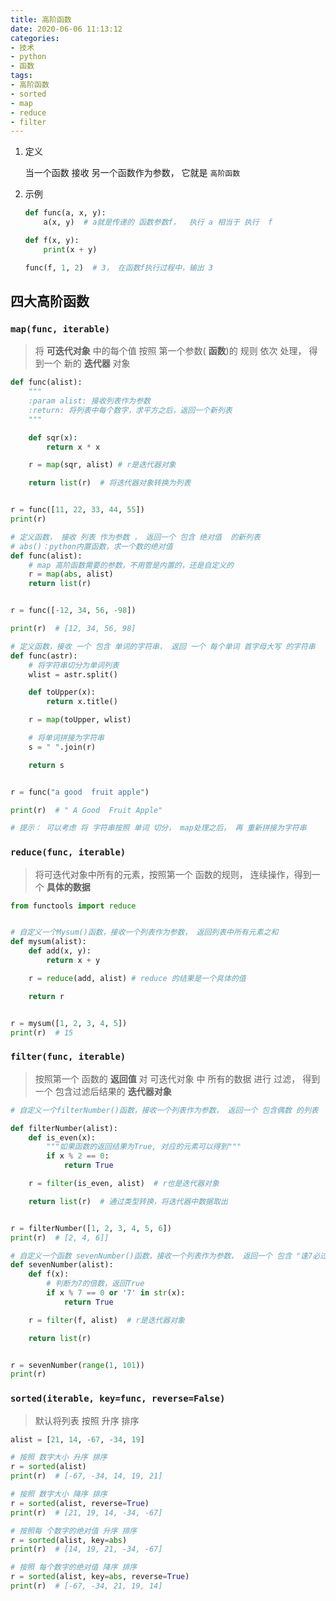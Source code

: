 ```yaml
---
title: 高阶函数
date: 2020-06-06 11:13:12
categories:
- 技术
- python
- 函数
tags:
- 高阶函数
- sorted
- map
- reduce
- filter
---
```


1. 定义

   当一个函数 接收 另一个函数作为参数， 它就是 `高阶函数`

<!--more-->

2. 示例

    ```python
    def func(a, x, y):
        a(x, y)  # a就是传递的 函数参数f，  执行 a 相当于 执行  f

    def f(x, y):
        print(x + y)

    func(f, 1, 2)  # 3， 在函数f执行过程中，输出 3
    ```

## 四大高阶函数

### `map(func, iterable)`

>将 **可迭代对象** 中的每个值 按照 第一个参数( **函数**)的 规则 依次 处理， 得到一个 新的 **迭代器** 对象


```python
def func(alist):
    """
    :param alist: 接收列表作为参数
    :return: 将列表中每个数字，求平方之后，返回一个新列表
    """

    def sqr(x):
        return x * x

    r = map(sqr, alist) # r是迭代器对象

    return list(r)  # 将迭代器对象转换为列表


r = func([11, 22, 33, 44, 55])
print(r)
```



```python
# 定义函数， 接收 列表 作为参数 ， 返回一个 包含 绝对值  的新列表
# abs()：python内置函数，求一个数的绝对值
def func(alist):
    # map 高阶函数需要的参数，不用管是内置的，还是自定义的
    r = map(abs, alist)
    return list(r)


r = func([-12, 34, 56, -98])

print(r)  # [12, 34, 56, 98]
```



```python
# 定义函数，接收 一个 包含 单词的字符串， 返回 一个 每个单词 首字母大写 的字符串
def func(astr):
    # 将字符串切分为单词列表
    wlist = astr.split()

    def toUpper(x):
        return x.title()

    r = map(toUpper, wlist)

    # 将单词拼接为字符串
    s = " ".join(r)

    return s


r = func("a good  fruit apple")

print(r)  # " A Good  Fruit Apple"

# 提示： 可以考虑 将 字符串按照 单词 切分， map处理之后， 再 重新拼接为字符串
```

### `reduce(func, iterable)`

> 将可迭代对象中所有的元素，按照第一个 函数的规则， 连续操作，得到一个  **具体的数据**

```python
from functools import reduce


# 自定义一个Mysum()函数，接收一个列表作为参数， 返回列表中所有元素之和
def mysum(alist):
    def add(x, y):
        return x + y

    r = reduce(add, alist) # reduce 的结果是一个具体的值

    return r


r = mysum([1, 2, 3, 4, 5])
print(r)  # 15
```

### `filter(func, iterable)`

> 按照第一个 函数的 **返回值** 对 可迭代对象 中 所有的数据 进行 过滤， 得到一个 包含过滤后结果的 **迭代器对象**

```python
# 自定义一个filterNumber()函数，接收一个列表作为参数， 返回一个 包含偶数 的列表

def filterNumber(alist):
    def is_even(x):
        """如果函数的返回结果为True, 对应的元素可以得到"""
        if x % 2 == 0:
            return True

    r = filter(is_even, alist)  # r也是迭代器对象

    return list(r)  # 通过类型转换，将迭代器中数据取出


r = filterNumber([1, 2, 3, 4, 5, 6])
print(r)  # [2, 4, 6]]
```

```python
# 自定义一个函数 sevenNumber()函数，接收一个列表作为参数， 返回一个 包含 "逢7必过" 数字的新列表
def sevenNumber(alist):
    def f(x):
        # 判断为7的倍数，返回True
        if x % 7 == 0 or '7' in str(x):
            return True

    r = filter(f, alist)  # r是迭代器对象

    return list(r)


r = sevenNumber(range(1, 101))
print(r)
```



### `sorted(iterable, key=func, reverse=False)`

> 默认将列表 按照 升序 排序

```python
alist = [21, 14, -67, -34, 19]

# 按照 数字大小 升序 排序
r = sorted(alist)
print(r)  # [-67, -34, 14, 19, 21]

# 按照 数字大小 降序 排序
r = sorted(alist, reverse=True)
print(r)  # [21, 19, 14, -34, -67]

# 按照每 个数字的绝对值 升序 排序
r = sorted(alist, key=abs)
print(r)  # [14, 19, 21, -34, -67]

# 按照 每个数字的绝对值 降序 排序
r = sorted(alist, key=abs, reverse=True)
print(r)  # [-67, -34, 21, 19, 14]
```

